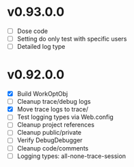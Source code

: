 

# v0.93.0.0
* [ ] Dose code
* [ ] Setting do only test with specific users
* [ ] Detailed log type

# v0.92.0.0

* [X] Build WorkOptObj
* [ ] Cleanup trace/debug logs
* [X] Move trace logs to trace/
* [ ] Test logging types via Web.config
* [ ] Cleanup project references
* [ ] Cleanup public/private
* [ ] Verify DebugDebugger
* [ ] Cleanup code/comments
* [ ] Logging types: all-none-trace-session